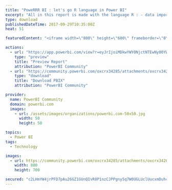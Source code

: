 ```yaml
---
title: "PoweRRR BI : let's go R language in Power BI"
excerpt: "All in this report is made with the language R : - data import by * webscraping (dimgeo) * coding (dimdate) * dezipping archives (dataset) - data"
type: download
publishedDateTime: 2017-09-29T10:35:00Z
heat: 51

featuredContent: "<iframe width=\"800\" height=\"600\" frameborder=\"0\" src=\"https://app.powerbi.com/view?r=eyJrIjoiMDkwYWY0NjctNTEwNy00YWNjLWI0NWItMmJlNmNhZjMxNWEzIiwidCI6IjgwYTQ5ZGJjLTAwOTUtNDEzZi1hY2NiLTJhODI5MTFjMzYxZCIsImMiOjh9\"></iframe>"

actions:
  - url: "https://app.powerbi.com/view?r=eyJrIjoiMDkwYWY0NjctNTEwNy00YWNjLWI0NWItMmJlNmNhZjMxNWEzIiwidCI6IjgwYTQ5ZGJjLTAwOTUtNDEzZi1hY2NiLTJhODI5MTFjMzYxZCIsImMiOjh9"
    type: "preview"
    title: "Preview Report"
    attribution: "PowerBI Community"
  - url: "https://community.powerbi.com/oxcrx34285/attachments/oxcrx34285/DataStoriesGallery/1171/2/poweRRRbi.pbix"
    type: "download"
    title: "Download PBIX"
    attribution: "PowerBI Community"

provider:
  name: PowerBI Community
  domain: powerbi.com
  images:
    - url: /assets/images/organizations/powerbi.com-50x50.jpg
      width: 50
      height: 50

topics:
  - Power BI
tags:
  - Technology

images:
  - url: https://community.powerbi.com/oxcrx34285/attachments/oxcrx34285/DataStoriesGallery/1171/1/Rlogo.png
    width: 800
    height: 700

secured: "c2LHmYW4jrPFD7pAu26GZ1GUnQIvR8P1nzCJPPgny5q7W0UGLUclUucxmDuh4T/oo9Wz4dAXJMkoX2WFVY8n3WPhoLXp6V41AX5XvmPkZPqyZLwHcjUlJI20fNwOMSgXUD0aSxAZg4fU7HJUcVzT3KlJPw1YIX/oZU+j4IxC6zEdPGtjpElfpsiFVEKctkyTsBWIJa2ASRtnjWdutpfmm/pPU7yOGvWm9w9IQZ8RWOVnepIk342a0eCOToJxyhsv1kcuJ3gbc4mkHziPsmR8I4a1rjxkpE+3ORPt+cTlJekJGgHxcVOJMflLR171ll2DoIvLDmfk119dQNv2ASJ62afKvBDg7AqCCNgoxKkJtjJM+SnRkrL/BgxxbE14QPaw;I8azyZfk4POF2w6mUuea/Q=="
---
```


